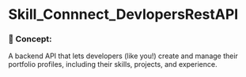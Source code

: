 # Skill_Connnect_DevlopersRestAPI

### 🧠 Concept:

A backend API that lets developers (like you!) create and manage their portfolio profiles, including their skills, projects, and experience.
